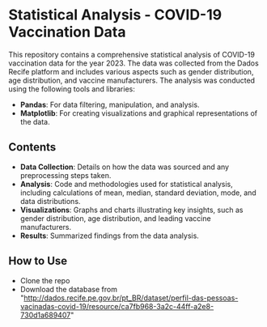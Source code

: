 # Statistical Analysis - COVID-19 Vaccination Data

This repository contains a comprehensive statistical analysis of COVID-19 vaccination data for the year 2023. The data was collected from the Dados Recife platform and includes various aspects such as gender distribution, age distribution, and vaccine manufacturers. The analysis was conducted using the following tools and libraries:

- **Pandas**: For data filtering, manipulation, and analysis.
- **Matplotlib**: For creating visualizations and graphical representations of the data.

## Contents

- **Data Collection**: Details on how the data was sourced and any preprocessing steps taken.
- **Analysis**: Code and methodologies used for statistical analysis, including calculations of mean, median, standard deviation, mode, and data distributions.
- **Visualizations**: Graphs and charts illustrating key insights, such as gender distribution, age distribution, and leading vaccine manufacturers.
- **Results**: Summarized findings from the data analysis.

## How to Use
- Clone the repo
- Download the database from "http://dados.recife.pe.gov.br/pt_BR/dataset/perfil-das-pessoas-vacinadas-covid-19/resource/ca7fb968-3a2c-44ff-a2e8-730d1a689407"
